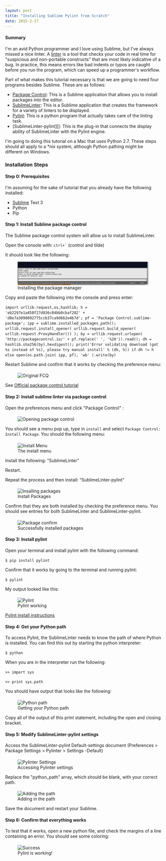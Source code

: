 ```yaml
---
layout: post
title: "Installing Sublime Pylint from Scratch"
date: 2015-2-17
---
```


#### Summary 

I'm an avid Python programmer and I love using Sublime, but I've always missed a nice linter. A [linter][] is a tool that checks your code in real time for "suspicious and non-portable constructs" that are most likely indicative of a bug. In practice, this means errors like bad indents or typos are caught before you run the program, which can speed up a programmer's workflow. 

Part of what makes this tutorial necessary is that we are going to need four programs besides Sublime. These are as follows: 

* [Package Control][]: This is a Sublime application that allows you to install packages into the editor. 
* [SublimeLinter][]: This is a Sublime application that creates the framework for a variety of linters to be displayed. 
* [Pylint][]: This is a python program that actually takes care of the linting task. 
* [SublimeLinter-pylint][]: This is the plug-in that connects the display ability of SublimeLinter with the Pylint engine. 

I'm going to doing this tutorial on a Mac that uses Python 2.7. These steps should all apply to a *nix system, although Python pathing might be different on Windows. 

### Installation Steps

#### Step 0: Prerequisites

I'm assuming for the sake of tutorial that you already have the following installed: 

* [Sublime][] Text 3
* Python 
* Pip 

#### Step 1: Install Sublime package control

The Sublime package control system will allow us to install SublimeLinter.

Open the console with: ``` ctrl+` ``` (control and tilde)

It should look like the following: 

<figure>
		<img class="displayed" src="/pictures/sublime/1.png" alt="Package Control" align="middle">
		<figcaption>Installing the package manager</figcaption>
</figure>

Copy and paste the following into the console and press enter: 

```import urllib.request,os,hashlib; h = 'eb2297e1a458f27d836c04bb0cbaf282' + 'd0e7a3098092775ccb37ca9d6b2e4b7d'; pf = 'Package Control.sublime-package'; ipp = sublime.installed_packages_path(); urllib.request.install_opener( urllib.request.build_opener( urllib.request.ProxyHandler()) ); by = urllib.request.urlopen( 'http://packagecontrol.io/' + pf.replace(' ', '%20')).read(); dh = hashlib.sha256(by).hexdigest(); print('Error validating download (got %s instead of %s), please try manual install' % (dh, h)) if dh != h else open(os.path.join( ipp, pf), 'wb' ).write(by)```

Restart Sublime and confirm that it works by checking the preference menu: 

<figure>
		<img class="displayed" src="/pictures/sublime/2.png" alt="Original FCQ" align="middle" width="75%" height="75%">
</figure>

See [Official package control tutorial][]

#### Step 2: Install sublime linter via package control

Open the preferences menu and click "Package Control" : 

<figure>
		<img class="displayed" src="/pictures/sublime/3.png" alt="Opening package control" align="middle" width="75%" height="75%">
</figure>

You should see a menu pop up, type in ```install``` and select ```Package Control: Install Package```. You should the following menu: 

<figure>
		<img class="displayed" src="/pictures/sublime/4.png" alt="Install Menu" align="middle" width="75%" height="75%">
		<figcaption>The install menu</figcaption>
</figure>

Install the following: “SublimeLinter”

Restart.

Repeat the process and then install:  “SublimeLinter-pylint”

<figure>
		<img class="displayed" src="/pictures/sublime/5.png" alt="Insalling packages" align="middle" width="75%" height="75%">
		<figcaption>Install Packages</figcaption>
</figure>

Confirm that they are both installed by checking the preference menu. You should see entries for both SublimeLinter and SublimeLinter-pylint. 

<figure>
		<img class="displayed" src="/pictures/sublime/6.png" alt="Package confirm" align="middle" width="75%" height="75%">
		<figcaption>Successfully installed packages</figcaption>
</figure>


#### Step 3: Install pylint 

Open your terminal and install pylint with the following command: 

``` $ pip install pylint ```

Confirm that it works by going to the terminal and running pylint:

``` $ pylint ```

My output looked like this: 

<figure>
		<img class="displayed" src="/pictures/sublime/7.png" alt="Pylint" align="middle" width="75%" height="75%">
		<figcaption>Pylint working </figcaption>
</figure>

[Pylint install instructions][]

#### Step 4: Get your Python path

To access Pylint, the SublimeLinter needs to know the path of where Python is installed. You can find this out by starting the python interpreter: 

``` $ python ```

When you are in the interpreter run the following: 

``` >> import sys ```

``` >> print sys.path ```

You should have output that looks like the following: 

<figure>
		<img class="displayed" src="/pictures/sublime/8.png" alt="Python path" align="middle" width="75%" height="75%">
		<figcaption>Getting your Python path</figcaption>
</figure>

Copy all of the output of this print statement, including the open and closing bracket. 

#### Step 5: Modify SublimeLinter-pylint settings

Access the SublimeLinter-pylint Default-settings document (Preferences > Package Settings > Pylinter > Settings -Default) 

<figure>
		<img class="displayed" src="/pictures/sublime/9.png" alt="Pylinter Settings" align="middle" width="75%" height="75%">
		<figcaption>Accessing Pylinter settings</figcaption>
</figure>


Replace the "python_path" array, which should be blank, with your correct path. 

<figure>
		<img class="displayed" src="/pictures/sublime/10.png" alt="Adding the path" align="middle" width="75%" height="75%">
		<figcaption>Adding in the path</figcaption>
</figure>

Save the document and restart your Sublime. 

#### Step 6: Confirm that everything works

To test that it works, open a new python file, and check the margins of a line containing an error. You should see some coloring: 

<figure>
		<img class="displayed" src="/pictures/sublime/11.png" alt="Success" align="middle" width="75%" height="75%">
		<figcaption>Pylint is working!</figcaption>
</figure>


[linter]: http://en.wikipedia.org/wiki/Lint_(software)
[Package Control]: https://packagecontrol.io/
[SublimeLinter]: http://sublimelinter.readthedocs.org/en/latest/about.html
[Pylint]: http://www.pylint.org/#install
[Sublime]: http://www.sublimetext.com/3

[Official package control tutorial]: https://packagecontrol.io/installation
[SublimeLinter]: http://sublimelinter.readthedocs.org/en/latest/installation.html
[Pylint install instructions]: http://www.pylint.org/#install
